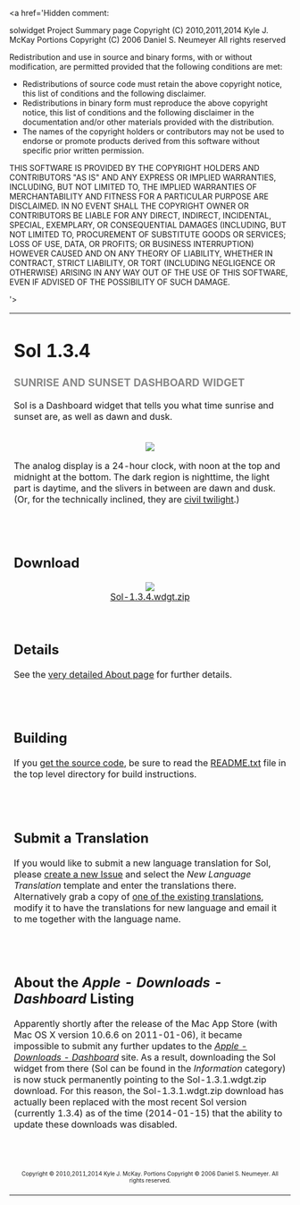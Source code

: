 <a href='Hidden comment: 

solwidget Project Summary page
Copyright (C) 2010,2011,2014 Kyle J. McKay
Portions Copyright (C) 2006 Daniel S. Neumeyer
All rights reserved

Redistribution and use in source and binary forms, with or without
modification, are permitted provided that the following conditions are met:

* Redistributions of source code must retain the above copyright notice, this
list of conditions and the following disclaimer.
* Redistributions in binary form must reproduce the above copyright notice,
this list of conditions and the following disclaimer in the documentation
and/or other materials provided with the distribution.
* The names of the copyright holders or contributors may not be used to
endorse or promote products derived from this software without specific
prior written permission.

THIS SOFTWARE IS PROVIDED BY THE COPYRIGHT HOLDERS AND CONTRIBUTORS "AS IS" AND
ANY EXPRESS OR IMPLIED WARRANTIES, INCLUDING, BUT NOT LIMITED TO, THE IMPLIED
WARRANTIES OF MERCHANTABILITY AND FITNESS FOR A PARTICULAR PURPOSE ARE
DISCLAIMED. IN NO EVENT SHALL THE COPYRIGHT OWNER OR CONTRIBUTORS BE LIABLE FOR
ANY DIRECT, INDIRECT, INCIDENTAL, SPECIAL, EXEMPLARY, OR CONSEQUENTIAL DAMAGES
(INCLUDING, BUT NOT LIMITED TO, PROCUREMENT OF SUBSTITUTE GOODS OR SERVICES;
LOSS OF USE, DATA, OR PROFITS; OR BUSINESS INTERRUPTION) HOWEVER CAUSED AND ON
ANY THEORY OF LIABILITY, WHETHER IN CONTRACT, STRICT LIABILITY, OR TORT
(INCLUDING NEGLIGENCE OR OTHERWISE) ARISING IN ANY WAY OUT OF THE USE OF THIS
SOFTWARE, EVEN IF ADVISED OF THE POSSIBILITY OF SUCH DAMAGE.

'></a>

<table><tr><td>

<h1>Sol 1.3.4</h1>
<h3><font color='#888888'>SUNRISE AND SUNSET DASHBOARD WIDGET</font></h3>

Sol is a Dashboard widget that tells you what time sunrise and sunset are, as well as dawn and dusk.<br>
<br>
<p align='center'><img src='http://solwidget.googlecode.com/git-history/www/widget.png' /></p>

The analog display is a 24-hour clock, with noon at the top and midnight at the bottom. The dark region is nighttime, the light part is daytime, and the slivers in between are dawn and dusk. (Or, for the technically inclined, they are <a href='http://en.wikipedia.org/wiki/Civil_twilight'>civil twilight</a>.)<br>
<br>
<p><br /></p>

<h2>Download</h2>

<p align='center'><a href='http://solwidget.googlecode.com/files/Sol-1.3.4.wdgt.zip'><img src='http://solwidget.googlecode.com/git-history/www/Icon.png' border='0' /></a><br /><a href='http://solwidget.googlecode.com/files/Sol-1.3.4.wdgt.zip'>Sol-1.3.4.wdgt.zip</a></p>

<p><br /></p>

<h2>Details</h2>

See the <a href='http://solwidget.googlecode.com/git-history/www/About.html'>very detailed About page</a> for further details.<br>
<br>
<p><br /></p>

<h2>Building</h2>

If you <a href='http://code.google.com/p/solwidget/source/checkout'>get the source code</a>, be sure to read the <a href='http://solwidget.googlecode.com/git/README.txt'>README.txt</a> file in the top level directory for build instructions.<br>
<br>
<p><br /></p>

<h2>Submit a Translation</h2>

If you would like to submit a new language translation for Sol, please <a href='http://code.google.com/p/solwidget/issues/entry'>create a new Issue</a> and select the <i>New Language Translation</i> template and enter the translations there.  Alternatively grab a copy of <a href='http://code.google.com/p/solwidget/source/browse/widget/localizations/fr.lproj/LocalizedStrings.js'>one of the existing translations</a>, modify it to have the translations for new language and email it to me together with the language name.<br>
<br>
<p><br /></p>

<h2>About the <i>Apple - Downloads - Dashboard</i> Listing</h2>

Apparently shortly after the release of the Mac App Store (with Mac OS X version 10.6.6 on 2011-01-06), it became impossible to submit any further updates to the <i><a href='http://www.apple.com/downloads/dashboard/'>Apple - Downloads - Dashboard</a></i> site.  As a result, downloading the Sol widget from there (Sol can be found in the <i>Information</i> category) is now stuck permanently pointing to the Sol-1.3.1.wdgt.zip download.  For this reason, the Sol-1.3.1.wdgt.zip download has actually been replaced with the most recent Sol version (currently 1.3.4) as of the time (2014-01-15) that the ability to update these downloads was disabled.<br>
<br>
<p><br /></p>

<p align='center'><img src='http://solwidget.googlecode.com/git-history/www/contact.png' alt='' title='' /><br /><font size='1'> Copyright © 2010,2011,2014 Kyle J. McKay. Portions Copyright © 2006 Daniel S. Neumeyer. All rights reserved.</font></p>

</td></tr></table>